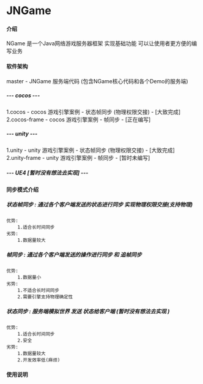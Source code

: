 # JNGame

#### 介绍
NGame 是一个Java网络游戏服务器框架 实现基础功能 可以让使用者更方便的编写业务 

#### 软件架构
master - JNGame 服务端代码 (包含NGame核心代码和各个Demo的服务端)

##### --- cocos ---
1.cocos - cocos 游戏引擎案例 - 状态帧同步 (物理权限交接) - [大致完成]  
2.cocos-frame - cocos 游戏引擎案例 - 帧同步 - [正在编写]

##### --- unity ---
1.unity - unity 游戏引擎案例 - 状态帧同步 (物理权限交接) - [大致完成]  
2.unity-frame - unity 游戏引擎案例 - 帧同步 - [暂时未编写]

##### --- UE4 [暂时没有想法去实现] ---

#### 同步模式介绍
##### 状态帧同步 : 通过各个客户端发送的状态进行同步 实现物理权限交接(支持物理)
    优势:  
        1.适合长时间同步  
    劣势:  
        1.数据量较大  

##### 帧同步 : 通过各个客户端发送的操作进行同步 和 追帧同步
    优势:  
        1.数据量小  
    劣势:  
        1.不适合长时间同步  
        2.需要引擎支持物理确定性  

##### 状态同步 : 服务端模拟世界 发送 状态给客户端 (暂时没有想法去实现 )
    优势:  
        1.适合长时间同步  
        2.安全  
    劣势:
        1.数据量较大  
        2.开发效率低(麻烦)  

#### 使用说明
